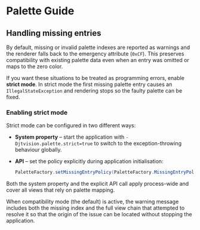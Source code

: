 # Palette Guide

## Handling missing entries

By default, missing or invalid palette indexes are reported as warnings and the
renderer falls back to the emergency attribute (`0xCF`). This preserves
compatibility with existing palette data even when an entry was omitted or maps
to the zero color.

If you want these situations to be treated as programming errors, enable
**strict mode**. In strict mode the first missing palette entry causes an
`IllegalStateException` and rendering stops so the faulty palette can be fixed.

### Enabling strict mode

Strict mode can be configured in two different ways:

* **System property** – start the application with
  `-Djtvision.palette.strict=true` to switch to the exception-throwing
  behaviour globally.
* **API** – set the policy explicitly during application initialisation:

  ```java
  PaletteFactory.setMissingEntryPolicy(PaletteFactory.MissingEntryPolicy.THROW);
  ```

Both the system property and the explicit API call apply process-wide and cover
all views that rely on palette mapping.

When compatibility mode (the default) is active, the warning message includes
both the missing index and the full view chain that attempted to resolve it so
that the origin of the issue can be located without stopping the application.
